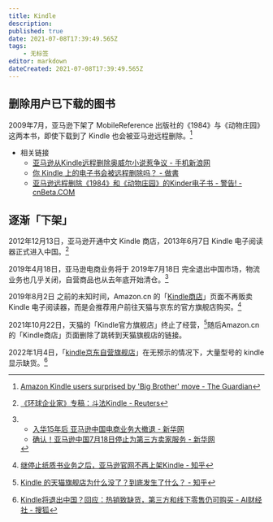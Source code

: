 ```yaml
---
title: Kindle
description: 
published: true
date: 2021-07-08T17:39:49.565Z
tags:
    - 无标签
editor: markdown
dateCreated: 2021-07-08T17:39:49.565Z
---
```


## 删除用户已下载的图书

2009年7月，亚马逊下架了 MobileReference 出版社的《1984》与《动物庄园》这两本书，即使下载到了 Kindle 也会被亚马逊远程删除。[^1984]

[^1984]: [Amazon Kindle users surprised by 'Big Brother' move - The Guardian](https://web.archive.org/web/20211219060117/https://www.theguardian.com/technology/2009/jul/17/amazon-kindle-1984)

+ 相关链接
    + [亚马逊从Kindle远程删除奥威尔小说惹争议 - 手机新浪网](https://web.archive.org/web/20210702053241/https://finance.sina.cn/usstock/hlwgs/2009-07-18/tech-ichmifpy5776780.d.html?fromtech=1)
    + [你 Kindle 上的电子书会被远程删除吗？ - 做書](https://web.archive.org/web/20210225165712if_/https://zuoshu.com/d/24-kindle)
    + [亚马逊远程删除《1984》和《动物庄园》的Kinder电子书 - 警告! - cnBeta.COM](https://web.archive.org/web/20210705054707/https://www.cnbeta.com/articles/tech/88938.htm)

## 逐渐「下架」

2012年12月13日，亚马逊开通中文 Kindle 商店，2013年6月7日 Kindle 电子阅读器正式进入中国。[^icl]

[^icl]: [《环球企业家》专稿：斗法Kindle - Reuters](https://web.archive.org/web/20220105055412/https://www.reuters.com/article/third-party-global-entrepreneur-oct-2-4-idCNCNE9AI01R20131119)

2019年4月18日，亚马逊电商业务将于 2019年7月18日 完全退出中国市场，物流业务也几乎关闭，自营商品也从去年底开始清仓。[^ac]

[^ac]: 
    + [入华15年后 亚马逊中国电商业务大撤退 - 新华网](https://web.archive.org/web/20190422061518/http://www.xinhuanet.com/fortune/2019-04/19/c_1210113086.htm)
    + [确认！亚马逊中国7月18日停止为第三方卖家服务 - 新华网](https://web.archive.org/web/20200806202333/http://www.xinhuanet.com/fortune/2019-04/18/c_1124385704.htm)

2019年8月2日 之前的未知时间，Amazon.cn 的「[Kindle商店](https://www.amazon.cn/Kindle%E5%95%86%E5%BA%97/b/ref=topnav_storetab_kinc?ie=UTF8&node=116087071)」页面不再贩卖 Kindle 电子阅读器，而是会推荐用户前往天猫与京东的官方旗舰店购买。[^ack]

[^ack]: [继停止纸质书业务之后，亚马逊官网不再上架Kindle - 知乎](https://web.archive.org/web/20220105070712/https://zhuanlan.zhihu.com/p/76322781)

2021年10月22日，天猫的「Kindle官方旗舰店」终止了经营，[^tm]随后Amazon.cn 的「Kindle商店」页面删除了跳转到天猫旗舰店的链接。

[^tm]: [Kindle 的天猫旗舰店为什么没了？到底发生了什么？ - 知乎](https://web.archive.org/web/20220105060611/https://www.zhihu.com/question/488673995)
    
2022年1月4日，「[kindle京东自营旗舰店](https://shop.m.jd.com/?shopId=1000002062)」在无预示的情况下，大量型号的 kindle 显示缺货。[^jd]

[^jd]: [Kindle将退出中国？回应：热销致缺货，第三方和线下零售仍可购买 - AI财经社 - 搜狐](https://web.archive.org/web/20220105065358/https://www.sohu.com/a/514260024_120780844)
